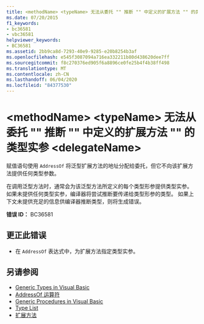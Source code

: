 ```yaml
---
title: <methodName> <typeName> 无法从委托 "" 推断 "" 中定义的扩展方法 "" 的类型实参 <delegateName>
ms.date: 07/20/2015
f1_keywords:
- bc36581
- vbc36581
helpviewer_keywords:
- BC36581
ms.assetid: 2bb9ca8d-7293-40e9-9285-e20b8254b3af
ms.openlocfilehash: e545f3087094a716ea332211b80d438620dee7ff
ms.sourcegitcommit: f8c270376ed905f6a8896ce0fe25b4f4b38ff498
ms.translationtype: MT
ms.contentlocale: zh-CN
ms.lasthandoff: 06/04/2020
ms.locfileid: "84377530"
---
```

# <a name="type-arguments-for-extension-method-methodname-defined-in-typename-could-not-be-inferred-from-the-delegate-delegatename"></a>\<methodName> \<typeName> 无法从委托 "" 推断 "" 中定义的扩展方法 "" 的类型实参 \<delegateName>

赋值语句使用 `AddressOf` 将泛型扩展方法的地址分配给委托，但它不向该扩展方法提供任何类型参数。

在调用泛型方法时，通常会为该泛型方法所定义的每个类型形参提供类型实参。 如果未提供任何类型实参，编译器将尝试推断要传递给类型形参的类型。 如果上下文未提供充足的信息供编译器推断类型，则将生成错误。

**错误 ID：** BC36581

## <a name="to-correct-this-error"></a>更正此错误

- 在 `AddressOf` 表达式中，为扩展方法指定类型实参。

## <a name="see-also"></a>另请参阅

- [Generic Types in Visual Basic](../programming-guide/language-features/data-types/generic-types.md)
- [AddressOf 运算符](../language-reference/operators/addressof-operator.md)
- [Generic Procedures in Visual Basic](../programming-guide/language-features/data-types/generic-procedures.md)
- [Type List](../language-reference/statements/type-list.md)
- [扩展方法](../programming-guide/language-features/procedures/extension-methods.md)

